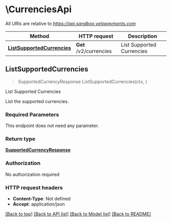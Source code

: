 # \CurrenciesApi

All URIs are relative to *https://api.sandbox.velopayments.com*

Method | HTTP request | Description
------------- | ------------- | -------------
[**ListSupportedCurrencies**](CurrenciesApi.md#ListSupportedCurrencies) | **Get** /v2/currencies | List Supported Currencies



## ListSupportedCurrencies

> SupportedCurrencyResponse ListSupportedCurrencies(ctx, )

List Supported Currencies

List the supported currencies.

### Required Parameters

This endpoint does not need any parameter.

### Return type

[**SupportedCurrencyResponse**](SupportedCurrencyResponse.md)

### Authorization

No authorization required

### HTTP request headers

- **Content-Type**: Not defined
- **Accept**: application/json

[[Back to top]](#) [[Back to API list]](../README.md#documentation-for-api-endpoints)
[[Back to Model list]](../README.md#documentation-for-models)
[[Back to README]](../README.md)

